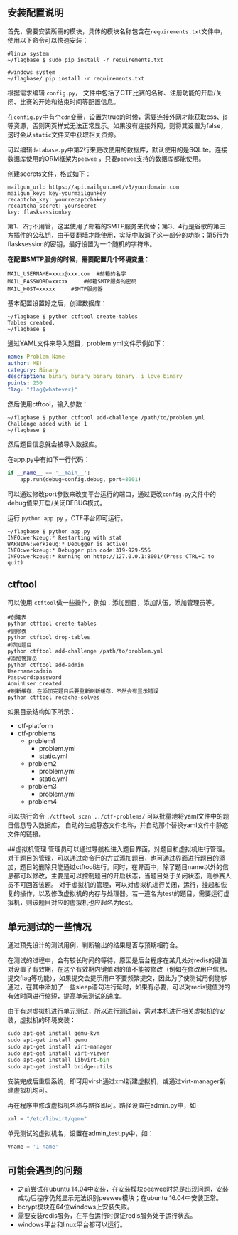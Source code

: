 ## 安装配置说明
首先，需要安装所需的模块，具体的模块名称包含在`requirements.txt`文件中，使用以下命令可以快速安装：

```
#linux system
~/flagbase $ sudo pip install -r requirements.txt

#windows system
~/flagbase/ pip install -r requirements.txt
```

根据需求编辑 `config.py`， 文件中包括了CTF比赛的名称、注册功能的开启/关闭、比赛的开始和结束时间等配置信息。

在`config.py`中有个`cdn`变量，设置为true的时候，需要连接外网才能获取css、js等资源，否则网页样式无法正常显示。如果没有连接外网，则将其设置为false，这时会从`static`文件夹中获取相关资源。

可以编辑`database.py`中第2行来更改使用的数据库，默认使用的是SQLite。连接数据库使用的ORM框架为`peewee` ，只要`peewee`支持的数据库都能使用。

创建secrets文件，格式如下：

```
mailgun_url: https://api.mailgun.net/v3/yourdomain.com
mailgun_key: key-yourmailgunkey
recaptcha_key: yourrecaptchakey
recaptcha_secret: yoursecret
key: flasksessionkey
```

第1、2行不用管，这里使用了邮箱的SMTP服务来代替；第3、4行是谷歌的第三方插件的公私钥，由于要翻墙才能使用，实际中取消了这一部分的功能；第5行为flasksession的密钥，最好设置为一个随机的字符串。

**在配置SMTP服务的时候，需要配置几个环境变量：**

```
MAIL_USERNAME=xxxx@xxx.com  #邮箱的名字
MAIL_PASSWORD=xxxxx     #邮箱SMTP服务的密码
MAIL_HOST=xxxxx     #SMTP服务器
```



基本配置设置好之后，创建数据库：

```
~/flagbase $ python ctftool create-tables
Tables created.
~/flagbase $
```

通过YAML文件来导入题目，problem.yml文件示例如下：

```yml
name: Problem Name
author: ME!
category: Binary
description: binary binary binary binary. i love binary
points: 250
flag: "flag{whatever}"
```

然后使用ctftool，输入参数：

```
~/flagbase $ python ctftool add-challenge /path/to/problem.yml
Challenge added with id 1
~/flagbase $
```

 然后题目信息就会被导入数据库。

在app.py中有如下一行代码：

```python
if __name__ == '__main__':
    app.run(debug=config.debug, port=8001)
```

可以通过修改port参数来改变平台运行的端口，通过更改`config.py`文件中的debug值来开启/关闭DEBUG模式。

运行 `python app.py` ，CTF平台即可运行。 

```
~/flagbase $ python app.py
INFO:werkzeug:* Restarting with stat
WARNING:werkzeug:* Debugger is active!
INFO:werkzeug:* Debugger pin code:319-929-556
INFO:werkzeug:* Running on http://127.0.0.1:8001/(Press CTRL+C to quit)
```



## ctftool

可以使用 `ctftool`做一些操作，例如：添加题目，添加队伍，添加管理员等。 

```
#创建表
python ctftool create-tables
#删除表
python ctftool drop-tables
#添加题目
python ctftool add-challenge /path/to/problem.yml
#添加管理员
python ctftool add-admin
Username:admin
Password:password
AdminUser created.
#刷新缓存，在添加完题目后要重新刷新缓存，不然会有显示错误
python ctftool recache-solves
```

如果目录结构如下所示：

- ctf-platform
- ctf-problems
    - problem1
        - problem.yml
        - static.yml
    - problem2
        - problem.yml
        - static.yml
    - problem3
        - problem.yml
    - problem4

可以执行命令 `./ctftool scan ../ctf-problems/` 可以批量地将yaml文件中的题目信息导入数据库， 自动的生成静态文件名称，并自动那个替换yaml文件中静态文件的链接。




##虚拟机管理
管理员可以通过导航栏进入题目界面，对题目和虚拟机进行管理。
对于题目的管理，可以通过命令行的方式添加题目，也可通过界面进行题目的添加，题目的删除只能通过ctftool进行。同时，在界面中，除了题目name以外的信息都可以修改，主要是可以控制题目的开启状态，当题目处于关闭状态，则参赛人员不可回答该题。
对于虚拟机的管理，可以对虚拟机进行关闭，运行，挂起和恢复的操作，以及修改虚拟机的内存与处理器。若一道名为test的题目，需要运行虚拟机，则该题目对应的虚拟机也应起名为test。



## 单元测试的一些情况

通过预先设计的测试用例，判断输出的结果是否与预期相符合。

在测试的过程中，会有较长时间的等待，原因是后台程序在某几处对redis的键值对设置了有效期，在这个有效期内键值对的值不能被修改（例如在修改用户信息、提交flag等功能），如果提交会提示用户不要频繁提交，因此为了使测试用例能够通过，在其中添加了一些sleep语句进行延时，如果有必要，可以对redis键值对的有效时间进行缩短，提高单元测试的速度。

由于有对虚拟机进行单元测试，所以进行测试前，需对本机进行相关虚拟机的安装，虚拟机的环境安装：

```python
sudo apt-get install qemu-kvm
sudo apt-get install qemu
sudo apt-get install virt-manager
sudo apt-get install virt-viewer 
sudo apt-get install libvirt-bin 
sudo apt-get install bridge-utils
```

安装完成后重启系统，即可用virsh通过xml新建虚拟机，或通过virt-manager新建虚拟机均可。

再在程序中修改虚拟机名称与路径即可。路径设置在admin.py中，如

```python
xml = "/etc/libvirt/qemu"
```
单元测试的虚拟机名，设置在admin_test.py中，如：
```python
Vname = '1-name'
```



## 可能会遇到的问题

* 之前尝试在ubuntu 14.04中安装，在安装模块peewee时总是出现问题，安装成功后程序仍然显示无法识别peewee模块；在ubuntu 16.04中安装正常。
* bcrypt模块在64位windows上安装失败。
* 需要安装redis服务，在平台运行时保证redis服务处于运行状态。
* windows平台和linux平台都可以运行。